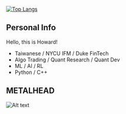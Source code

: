 [![Top Langs](https://github-readme-stats.vercel.app/api/top-langs/?username=drink970082&show_icons=true&theme=radical&card_width=1000&layout=donut&langs_count=8)](https://github.com/anuraghazra/github-readme-stats)
<!--
**drink970082/drink970082** is a ✨ _special_ ✨ repository because its `README.md` (this file) appears on your GitHub profile.

Here are some ideas to get you started:

- 🔭 I’m currently working on ...
- 🌱 I’m currently learning ...
- 👯 I’m looking to collaborate on ...
- 🤔 I’m looking for help with ...
- 💬 Ask me about ...
- 📫 How to reach me: ...
- 😄 Pronouns: ...
- ⚡ Fun fact: ...
-->
## Personal Info
Hello, this is Howard!
- Taiwanese / NYCU IFM / Duke FinTech
- Algo Trading / Quant Research / Quant Dev
- ML / AI / RL
- Python / C++ 

## METALHEAD
![Alt text](https://spotify-recently-played-readme.vercel.app/api?user=21vtczlf7c73hoolhl7bvki2i&width=1000)
